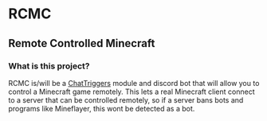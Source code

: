 # RCMC
## Remote Controlled Minecraft

### What is this project?
RCMC is/will be a [ChatTriggers](https://github.com/ChatTriggers/ChatTriggers) module and discord bot that will allow you to control a Minecraft game remotely. This lets a real Minecraft client connect to a server that can be controlled remotely, so if a server bans bots and programs like Mineflayer, this wont be detected as a bot.
